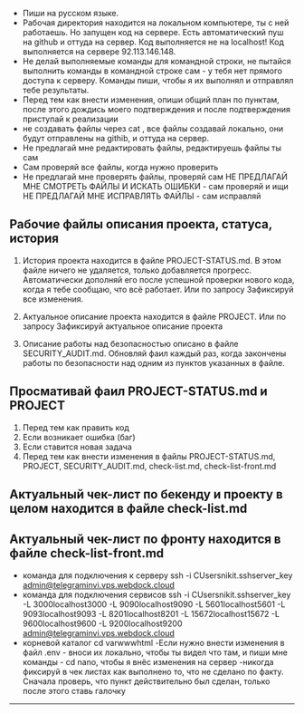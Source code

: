 - Пиши на русском языке.
- Рабочая директория находится на локальном компьютере, ты с ней работаешь. Но запущен код на сервере. 
Есть автоматический пуш на github и оттуда на сервер.
Код выполняется не на localhost!
Код выполняется на сервере 92.113.146.148.
- Не делай выполняемые команды для командной строки, не пытайся выполнить команды в командной строке сам - у тебя нет прямого доступа к серверу.
Команды пиши, чтобы я их выполнял и отправлял тебе результаты.
- Перед тем как внести изменения, опиши общий план по пунктам, после этого дождись моего подтверждения и после подтверждения приступай к реализации
- не создавать файлы через cat  , все файлы создавай локально, они будут отправлены на githib, и оттуда на сервер.
- Не предлагай мне редактировать файлы, редактируешь файлы ты сам
- Сам проверяй все файлы, когда нужно проверить
- Не предлагай мне проверять файлы, проверяй сам
НЕ ПРЕДЛАГАЙ МНЕ СМОТРЕТЬ ФАЙЛЫ И ИСКАТЬ ОШИБКИ - сам проверяй и ищи
НЕ ПРЕДЛАГАЙ МНЕ ИСПРАВЛЯТЬ ФАЙЛЫ - сам исправляй

## Рабочие файлы описания проекта, статуса, история

1. История проекта находится в файле PROJECT-STATUS.md. 
В этом файле ничего не удаляется, только добавляется прогресс. Автоматически дополняй его после успешной проверки нового кода, когда я тебе сообщаю, что всё работает. Или по запросу Зафиксируй все изменения.

2. Актуальное описание проекта находится в файле PROJECT.  Или по запросу Зафиксируй актуальное описание проекта

3. Описание работы над безопасностью описано в файле SECURITY_AUDIT.md. Обновляй фаил каждый раз, когда закончены работы по безопасности над одним из пунктов указанных в файле. 

## Просмативай фаил PROJECT-STATUS.md и PROJECT
1. Перед тем как править код
2. Если возникает ошибка (баг)
3. Если ставится новая задача
4. Перед тем как внести изменения в файлы PROJECT-STATUS.md, PROJECT, SECURITY_AUDIT.md, check-list.md, check-list-front.md

## Актуальный чек-лист по бекенду и проекту в целом находится в файле check-list.md
## Актуальный чек-лист по фронту находится в файле check-list-front.md


- команда для подключения к серверу ssh -i CUsersnikit.sshserver_key admin@telegraminvi.vps.webdock.cloud
- команда для подключения сервисов ssh -i CUsersnikit.sshserver_key -L 3000localhost3000 -L 9090localhost9090 -L 5601localhost5601 -L 9093localhost9093 -L 8201localhost8201 -L 15672localhost15672 -L 9600localhost9600 -L 9200localhost9200 admin@telegraminvi.vps.webdock.cloud
- корневой каталог cd varwwwhtml
-Если нужно внести изменения в файл .env - вноси их локально, чтобы ты видел что там, и пиши мне команды - сd nano, чтобы я внёс изменения на сервер
-никогда фиксируй в чек листах как выполнено то, что не сделано по факту. Сначала проверь, что пункт действительно был сделан, только после этого ставь галочку
----

